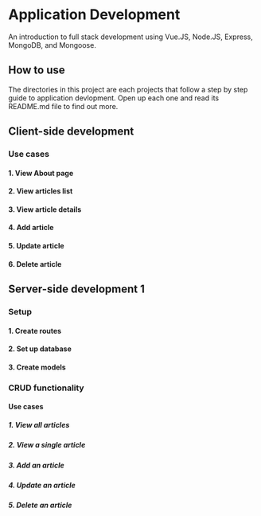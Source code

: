 # Application Development
An introduction to full stack development using Vue.JS, Node.JS, Express, MongoDB, and Mongoose.

## How to use
The directories in this project are each projects that follow a step by step guide to application devlopment. Open up each one and read its README.md file to find out more.

## Client-side development

### Use cases
#### 1. View About page

#### 2. View articles list

#### 3. View article details

#### 4. Add article

#### 5. Update article

#### 6. Delete article

## Server-side development 1

### Setup
#### 1. Create routes

#### 2. Set up database

#### 3. Create models

### CRUD functionality
#### Use cases
##### 1. View all articles

##### 2. View a single article

##### 3. Add an article

##### 4. Update an article

##### 5. Delete an article

